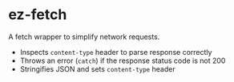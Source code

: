 # ez-fetch

A fetch wrapper to simplify network requests.

* Inspects `content-type` header to parse response correctly
* Throws an error (`catch`) if the response status code is not 200
* Stringifies JSON and sets `content-type` header
